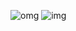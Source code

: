 ![omg](https://i.ibb.co/d0xtT0b/2022-04-22-17-38-45.png)
![img](https://media3.giphy.com/media/3o7aCZDlmQZLe4Q4V2/giphy.gif)

